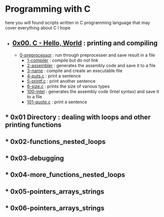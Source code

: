 # **Programming with C**    

here you will found scripts written in C programming language that may cover everything about C I hope
* ## [0x00. C - Hello, World](https://github.com/MohdMuslim92/alx-low_level_programming/tree/master/0x00-hello_world "0x00. C - Hello, World") : printing and compiling    
   * [0-preprocessor](https://github.com/MohdMuslim92/alx-low_level_programming/blob/master/0x00-hello_world/0-preprocessor "0-preprocessor") : run through preprocesser and save result in a file
     * [1-compiler](https://github.com/MohdMuslim92/alx-low_level_programming/blob/master/0x00-hello_world/1-compiler "1-compiler") : compile but do not link
     * [2-assembler](https://github.com/MohdMuslim92/alx-low_level_programming/blob/master/0x00-hello_world/2-assembler "2-assembler") : generates the assembly code and save it to a file
     * [3-name](https://github.com/MohdMuslim92/alx-low_level_programming/blob/master/0x00-hello_world/3-name "3-name") : compile and create an executable file
     * [4-puts.c](https://github.com/MohdMuslim92/alx-low_level_programming/blob/master/0x00-hello_world/4-puts.c "4-puts.c") : print a sentence
     * [5-printf.c](https://github.com/MohdMuslim92/alx-low_level_programming/blob/master/0x00-hello_world/5-printf.c "5-printf.c") : print another sentence
     * [6-size.c](https://github.com/MohdMuslim92/alx-low_level_programming/blob/master/0x00-hello_world/6-size.c "6-size.c") : prints the size of various types
     * [100-intel](https://github.com/MohdMuslim92/alx-low_level_programming/blob/master/0x00-hello_world/100-intel "100-intel") : generates the assembly code (Intel syntax)  and save it to a file
     * [101-quote.c](https://github.com/MohdMuslim92/alx-low_level_programming/blob/master/0x00-hello_world/101-quote.c "101-quote.c") : print a sentence
## * 0x01 Directory : dealing with loops and other printing functions
## * 0x02-functions_nested_loops
## * 0x03-debugging
## * 0x04-more_functions_nested_loops
## * 0x05-pointers_arrays_strings
## * 0x06-pointers_arrays_strings
